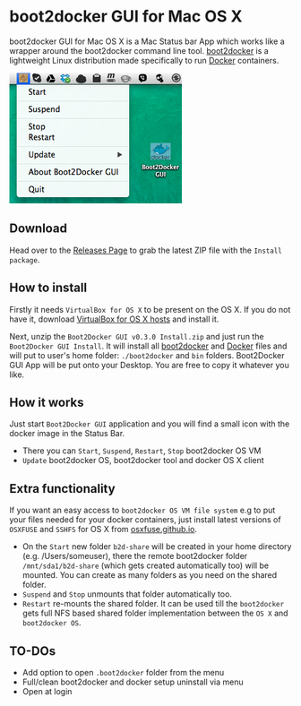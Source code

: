 boot2docker GUI for Mac OS X
============================

boot2docker GUI for Mac OS X is a Mac Status bar App which works like a wrapper around the boot2docker command line tool.
[boot2docker](https://github.com/boot2docker/boot2docker) is a lightweight Linux distribution made specifically to run [Docker](https://www.docker.io/) containers.

![Boot2Docker-GUI L](boot2docker-gui.png "Boot2Docker-GUI")

Download
--------
Head over to the [Releases Page](https://github.com/rimusz/boot2docker-gui-osx/releases) to grab the latest ZIP file with the ````Install package````.


How to install
----------

Firstly it needs ````VirtualBox for OS X```` to be present on the OS X.
If you do not have it, download [VirtualBox for OS X hosts](https://www.virtualbox.org/wiki/Downloads) and install it.

Next, unzip the ````Boot2Docker GUI v0.3.0 Install.zip```` and just run the ````Boot2Docker GUI Install````.
It will install all [boot2docker](https://github.com/boot2docker/boot2docker) and [Docker](https://www.docker.io/) files
and will put to user's home folder: ````./boot2docker```` and ````bin```` folders.
Boot2Docker GUI App will be put onto your Desktop. You are free to copy it whatever you like.

How it works
------------

Just start ````Boot2Docker GUI```` application and you will find a small icon with the docker image in the Status Bar.

* There you can ````Start````, ````Suspend````, ````Restart````, ````Stop```` boot2docker OS VM
* ````Update```` boot2docker OS, boot2docker tool and docker OS X client


Extra functionality
-------------------

If you want an easy access to ````boot2docker OS VM file system```` e.g to put your files needed for your docker containers,
just install latest versions of ````OSXFUSE```` and ````SSHFS```` for OS X from [osxfuse.github.io](http://osxfuse.github.io/).
* On the ````Start```` new folder ````b2d-share```` will be created in your home directory (e.g. /Users/someuser), there the remote
boot2docker folder ````/mnt/sda1/b2d-share```` (which gets created automatically too) will be mounted.
You can create as many folders as you need on the shared folder.
* ````Suspend```` and ````Stop```` unmounts that folder automatically too.
* ````Restart```` re-mounts the shared folder.
It can be used till the ````boot2docker```` gets full NFS based shared folder implementation between the ````OS X```` and ````boot2docker OS````.


TO-DOs
------

* Add option to open ````.boot2docker```` folder from the menu
* Full/clean boot2docker and docker setup uninstall via menu
* Open at login


